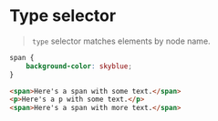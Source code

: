 # Type selector
> `type` selector matches elements by node name.

```CSS
span {
    background-color: skyblue;
}
```

```HTML
<span>Here's a span with some text.</span>
<p>Here's a p with some text.</p>
<span>Here's a span with more text.</span>
```